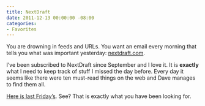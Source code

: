 ```yaml
---
title: NextDraft
date: 2011-12-13 00:00:00 -08:00
categories:
- Favorites
---
```


<p>You are drowning in feeds and URLs. You want an email every morning that tells you what was important yesterday: <a href="http://nextdraft.com">nextdraft.com</a>.</p>

<p>I’ve been subscribed to NextDraft since September and I love it. It is <strong>exactly</strong> what I need to keep track of stuff I missed the day before. Every day it seems like there were ten must-read things on the web and Dave manages to find them all.</p>

<p><a href="http://us2.campaign-archive2.com/?u=ed102783e87fee61c1a534a9d&amp;id=13bb8dea47">Here is last Friday’s</a>. See? That is exactly what you have been looking for.</p>
